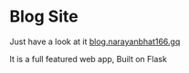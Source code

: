 # Blog Site

Just have a look at it 
[blog.narayanbhat166.gq](http://blog.narayanbhat166.gq)



It is a full featured web app, Built on Flask